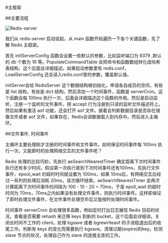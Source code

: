 #主框架


##主要流程


![Redis-server](https://raw.github.com/redisbook/book/master/image/redis_server.png)

我们从 redis-server 启动说起，从 main 函数开始遍历一下各个关键函数，先了解 Redis 主框架。

首先 initServerConfig 函数会设置一些默认的参数，比如监听端口为 6379 ,默认的 db 个数为 16 等。PopulateCommandTable 会把命令和函数数组转化成哈希表结构，这个后面会详细描述。如果启动参数里有 redis.conf，LoadServerConfig 还会读入redis.conf里的参数，覆盖默认值。

initServer会给 RedisServer 这个数据结构做初始化，申请各自成员的空间，有些是 list 结构，有些是 dict 结构。然后添加一个时间事件，函数是 serverCron。这个函数会每 100ms 执行一次，后面会详细描述这个函数的作用。然后是启动监听，注册一个监听的文件事件，把 accept 行为注册到只读的监听文件描述符上。然后如果有激活 aof 功能，还会打开 aof 文件。接着会判断数据目录是否存在镜像文件或者 aof 文件，如果存在，Redis会讲数据载入到内存中。然后进入主循环。

##文件事件, 时间事件


主循环主要处理刚才注册的时间事件和文件事件。如何保证时间事件每 100ms 执行一次，又能即时的处理网络交互的文件事件呢？

Redis 处理的比较巧妙。先执行 aeSearchNearestTimer 确定距离下次时间事件执行还有多少时间，假设第一次执行直到下次时间事件还有100ms，先执行文件事件，epool_wait 的超时时间就设置为 100ms，如果 10ms后，有网络交互后经过一系列的处理后消耗 20ms，该次循环结束。aeSearchNearestTimer 会再次计算距离下次时间事件的间隔为 100 - 10 - 20 = 70ms，于是 epoll_wait 的超时时间为 70ms，70ms之内如果没有处理文件事件，则执行时间事件。这样即保证了即时处理文件事件，在文件事件处理完毕后又能按时处理时间事件。

时间事件 serverCron 会处理很多函数，例如定时打出日志展现 Redis 目前的状况，查看是否需要 rehash 来迁移 keys 到新的 bucket，这个后面会详细讲。关闭长时间不工作的 client。处理 bgsave 或者 bgrewriteaof 的子进程退出后的收尾工作。判断有 keys 的变化而需要执行 bgsave。清理过期(expire)的key。检测 slave 节点的状况，处理自己作为 slave 的连接主库的工作。
